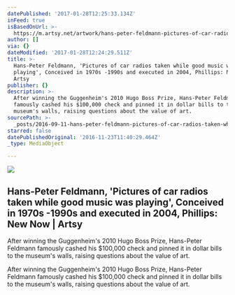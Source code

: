 ```yaml
---
datePublished: '2017-01-28T12:25:33.134Z'
inFeed: true
isBasedOnUrl: >-
  https://m.artsy.net/artwork/hans-peter-feldmann-pictures-of-car-radios-taken-while-good-music-was-playing
author: []
via: {}
dateModified: '2017-01-28T12:24:29.511Z'
title: >-
  Hans-Peter Feldmann, 'Pictures of car radios taken while good music was
  playing', Conceived in 1970s -1990s and executed in 2004, Phillips: New Now |
  Artsy
publisher: {}
description: >-
  After winning the Guggenheim's 2010 Hugo Boss Prize, Hans-Peter Feldmann
  famously cashed his $100,000 check and pinned it in dollar bills to the
  museum's walls, raising questions about the value of art.
sourcePath: >-
  _posts/2016-09-11-hans-peter-feldmann-pictures-of-car-radios-taken-while-goo.md
starred: false
datePublishedOriginal: '2016-11-23T11:40:29.464Z'
_type: MediaObject

---
```

<article style=""><img src="https://imgflo.herokuapp.com/graph/2b2431f8e7ba7b0/b39cedbcb89a881f2ca0d76d1262ead7/noop.jpg?input=https%3A%2F%2Fd32dm0rphc51dk.cloudfront.net%2FXZ9qBpDbiEDe9ROnK6DLrg%2Flarge.jpg" /><h1>Hans-Peter Feldmann, 'Pictures of car radios taken while good music was playing', Conceived in 1970s -1990s and executed in 2004, Phillips: New Now | Artsy</h1><p>After winning the Guggenheim's 2010 Hugo Boss Prize, Hans-Peter Feldmann famously cashed his $100,000 check and pinned it in dollar bills to the museum's walls, raising questions about the value of art.</p></article>

After winning the Guggenheim's 2010 Hugo Boss Prize, Hans-Peter Feldmann famously cashed his $100,000 check and pinned it in dollar bills to the museum's walls, raising questions about the value of art.